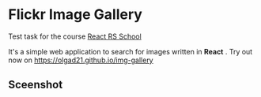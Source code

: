 # Flickr Image Gallery
Test task for the course [React RS School](https://github.com/rolling-scopes-school/tasks/tree/master/react)

It's a simple web application to search for images written in **React** . Try out now on <https://olgad21.github.io/img-gallery>

## Sceenshot
